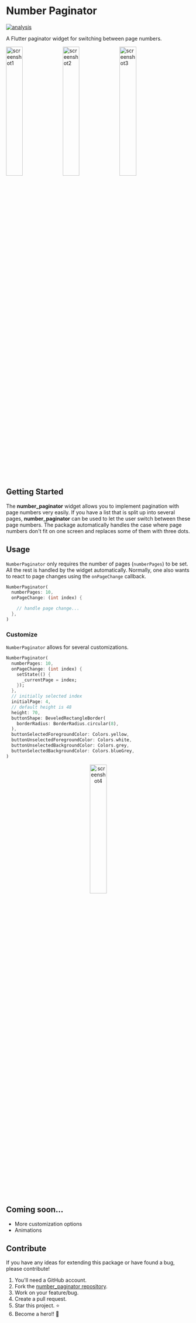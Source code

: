 # Number Paginator

[![analysis](https://github.com/WieFel/number_paginator/workflows/analysis/badge.svg)](https://github.com/WieFel/number_paginator/actions?query=workflow%3Aanalysis)

A Flutter paginator widget for switching between page numbers. 

<img alt="screenshot1" src="https://user-images.githubusercontent.com/8345062/118354008-480df580-b569-11eb-80f8-4dc89731d614.png" width="30%"/> <img alt="screenshot2" src="https://user-images.githubusercontent.com/8345062/118354019-53f9b780-b569-11eb-937d-9042ba5d26d9.png" width="30%"/> <img alt="screenshot3" src="https://user-images.githubusercontent.com/8345062/118354043-6ffd5900-b569-11eb-9d9a-92585733ab44.png" width="30%"/>


## Getting Started

The **number_paginator** widget allows you to implement pagination with page numbers very easily. If you have a list that is split up into several pages, **number_paginator** can be used to let the user switch between these page numbers.
The package automatically handles the case where page numbers don't fit on one screen and replaces some of them with three dots.

## Usage

`NumberPaginator` only requires the number of pages (`numberPages`) to be set. All the rest is handled by the widget automatically. Normally, one also wants to react to page changes using the `onPageChange` callback.
```dart
NumberPaginator(
  numberPages: 10,
  onPageChange: (int index) {

    // handle page change...
  },
)
```

### Customize
`NumberPaginator` allows for several customizations.
```dart
NumberPaginator(
  numberPages: 10,
  onPageChange: (int index) {
    setState(() {
      _currentPage = index;
    });
  },
  // initially selected index
  initialPage: 4,
  // default height is 48
  height: 70,
  buttonShape: BeveledRectangleBorder(
    borderRadius: BorderRadius.circular(8),
  ),
  buttonSelectedForegroundColor: Colors.yellow,
  buttonUnselectedForegroundColor: Colors.white,
  buttonUnselectedBackgroundColor: Colors.grey,
  buttonSelectedBackgroundColor: Colors.blueGrey,
)
```
<p align="center">
  <img alt="screenshot4" src="https://user-images.githubusercontent.com/8345062/118354836-4cd4a880-b56d-11eb-8a92-1dfe9c770782.png" width="30%"/>
</p>

## Coming soon...
- More customization options
- Animations

## Contribute
If you have any ideas for extending this package or have found a bug, please contribute!

1. You'll need a GitHub account.
2. Fork the [number_paginator repository](https://github.com/WieFel/number_paginator).
3. Work on your feature/bug.
4. Create a pull request.
5. Star this project. ⭐
6. Become a hero!! 🎉
